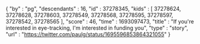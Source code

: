 {
  "by" : "pg",
  "descendants" : 16,
  "id" : 37278345,
  "kids" : [ 37278624, 37278628, 37278603, 37278549, 37278568, 37278595, 37278597, 37278542, 37278565 ],
  "score" : 46,
  "time" : 1693097473,
  "title" : "If you're interested in eye-tracking, I'm interested in funding you",
  "type" : "story",
  "url" : "https://twitter.com/paulg/status/1695596853864321055"
}
